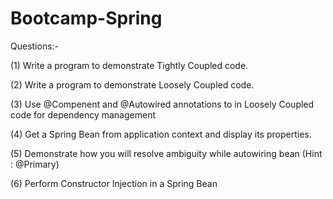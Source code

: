 # Bootcamp-Spring

Questions:-

(1) Write a program to demonstrate Tightly Coupled code.

(2) Write a program to demonstrate Loosely Coupled code.

(3) Use @Compenent and @Autowired annotations to in Loosely Coupled code for dependency management

(4) Get a Spring Bean from application context and display its properties.

(5) Demonstrate how you will resolve ambiguity while autowiring bean (Hint : @Primary)

(6) Perform Constructor Injection in a Spring Bean
